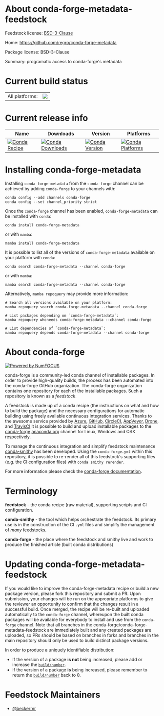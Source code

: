 About conda-forge-metadata-feedstock
====================================

Feedstock license: [BSD-3-Clause](https://github.com/conda-forge/conda-forge-metadata-feedstock/blob/main/LICENSE.txt)

Home: https://github.com/regro/conda-forge-metadata

Package license: BSD-3-Clause

Summary: programatic access to conda-forge's metadata

Current build status
====================


<table><tr><td>All platforms:</td>
    <td>
      <a href="https://dev.azure.com/conda-forge/feedstock-builds/_build/latest?definitionId=19084&branchName=main">
        <img src="https://dev.azure.com/conda-forge/feedstock-builds/_apis/build/status/conda-forge-metadata-feedstock?branchName=main">
      </a>
    </td>
  </tr>
</table>

Current release info
====================

| Name | Downloads | Version | Platforms |
| --- | --- | --- | --- |
| [![Conda Recipe](https://img.shields.io/badge/recipe-conda--forge--metadata-green.svg)](https://anaconda.org/conda-forge/conda-forge-metadata) | [![Conda Downloads](https://img.shields.io/conda/dn/conda-forge/conda-forge-metadata.svg)](https://anaconda.org/conda-forge/conda-forge-metadata) | [![Conda Version](https://img.shields.io/conda/vn/conda-forge/conda-forge-metadata.svg)](https://anaconda.org/conda-forge/conda-forge-metadata) | [![Conda Platforms](https://img.shields.io/conda/pn/conda-forge/conda-forge-metadata.svg)](https://anaconda.org/conda-forge/conda-forge-metadata) |

Installing conda-forge-metadata
===============================

Installing `conda-forge-metadata` from the `conda-forge` channel can be achieved by adding `conda-forge` to your channels with:

```
conda config --add channels conda-forge
conda config --set channel_priority strict
```

Once the `conda-forge` channel has been enabled, `conda-forge-metadata` can be installed with `conda`:

```
conda install conda-forge-metadata
```

or with `mamba`:

```
mamba install conda-forge-metadata
```

It is possible to list all of the versions of `conda-forge-metadata` available on your platform with `conda`:

```
conda search conda-forge-metadata --channel conda-forge
```

or with `mamba`:

```
mamba search conda-forge-metadata --channel conda-forge
```

Alternatively, `mamba repoquery` may provide more information:

```
# Search all versions available on your platform:
mamba repoquery search conda-forge-metadata --channel conda-forge

# List packages depending on `conda-forge-metadata`:
mamba repoquery whoneeds conda-forge-metadata --channel conda-forge

# List dependencies of `conda-forge-metadata`:
mamba repoquery depends conda-forge-metadata --channel conda-forge
```


About conda-forge
=================

[![Powered by
NumFOCUS](https://img.shields.io/badge/powered%20by-NumFOCUS-orange.svg?style=flat&colorA=E1523D&colorB=007D8A)](https://numfocus.org)

conda-forge is a community-led conda channel of installable packages.
In order to provide high-quality builds, the process has been automated into the
conda-forge GitHub organization. The conda-forge organization contains one repository
for each of the installable packages. Such a repository is known as a *feedstock*.

A feedstock is made up of a conda recipe (the instructions on what and how to build
the package) and the necessary configurations for automatic building using freely
available continuous integration services. Thanks to the awesome service provided by
[Azure](https://azure.microsoft.com/en-us/services/devops/), [GitHub](https://github.com/),
[CircleCI](https://circleci.com/), [AppVeyor](https://www.appveyor.com/),
[Drone](https://cloud.drone.io/welcome), and [TravisCI](https://travis-ci.com/)
it is possible to build and upload installable packages to the
[conda-forge](https://anaconda.org/conda-forge) [anaconda.org](https://anaconda.org/)
channel for Linux, Windows and OSX respectively.

To manage the continuous integration and simplify feedstock maintenance
[conda-smithy](https://github.com/conda-forge/conda-smithy) has been developed.
Using the ``conda-forge.yml`` within this repository, it is possible to re-render all of
this feedstock's supporting files (e.g. the CI configuration files) with ``conda smithy rerender``.

For more information please check the [conda-forge documentation](https://conda-forge.org/docs/).

Terminology
===========

**feedstock** - the conda recipe (raw material), supporting scripts and CI configuration.

**conda-smithy** - the tool which helps orchestrate the feedstock.
                   Its primary use is in the construction of the CI ``.yml`` files
                   and simplify the management of *many* feedstocks.

**conda-forge** - the place where the feedstock and smithy live and work to
                  produce the finished article (built conda distributions)


Updating conda-forge-metadata-feedstock
=======================================

If you would like to improve the conda-forge-metadata recipe or build a new
package version, please fork this repository and submit a PR. Upon submission,
your changes will be run on the appropriate platforms to give the reviewer an
opportunity to confirm that the changes result in a successful build. Once
merged, the recipe will be re-built and uploaded automatically to the
`conda-forge` channel, whereupon the built conda packages will be available for
everybody to install and use from the `conda-forge` channel.
Note that all branches in the conda-forge/conda-forge-metadata-feedstock are
immediately built and any created packages are uploaded, so PRs should be based
on branches in forks and branches in the main repository should only be used to
build distinct package versions.

In order to produce a uniquely identifiable distribution:
 * If the version of a package **is not** being increased, please add or increase
   the [``build/number``](https://docs.conda.io/projects/conda-build/en/latest/resources/define-metadata.html#build-number-and-string).
 * If the version of a package **is** being increased, please remember to return
   the [``build/number``](https://docs.conda.io/projects/conda-build/en/latest/resources/define-metadata.html#build-number-and-string)
   back to 0.

Feedstock Maintainers
=====================

* [@beckermr](https://github.com/beckermr/)

